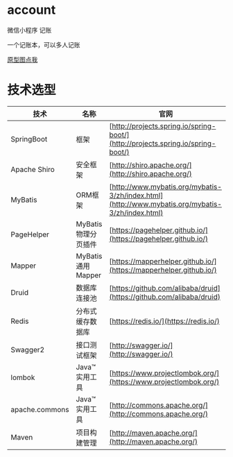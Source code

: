 # account
微信小程序 记账

一个记账本，可以多人记账  

[原型图点我](https://free.modao.cc/app/ofxH3N8p4KMwB8PaAdRyv6coqSxCxBS)  



# 技术选型  
 技术 | 名称 | 官网  
----|------|----
 SpringBoot | 框架| [http://projects.spring.io/spring-boot/](http://projects.spring.io/spring-boot/)  
 Apache Shiro | 安全框架 | [http://shiro.apache.org/](http://shiro.apache.org/)  
 MyBatis | ORM框架 | [http://www.mybatis.org/mybatis-3/zh/index.html](http://www.mybatis.org/mybatis-3/zh/index.html) 
 PageHelper | MyBatis物理分页插件 | [https://pagehelper.github.io/](https://pagehelper.github.io/) 
 Mapper | MyBatis通用Mapper | [https://mapperhelper.github.io/](https://mapperhelper.github.io/)   
 Druid | 数据库连接池 | [https://github.com/alibaba/druid](https://github.com/alibaba/druid)   
 Redis | 分布式缓存数据库 | [https://redis.io/](https://redis.io/) 
 Swagger2 | 接口测试框架 | [http://swagger.io/](http://swagger.io/)     
 lombok | Java™ 实用工具 | [https://www.projectlombok.org/](https://www.projectlombok.org/) 
 apache.commons | Java™ 实用工具 | [http://commons.apache.org/](http://commons.apache.org/) 
 Maven | 项目构建管理 | [http://maven.apache.org/](http://maven.apache.org/)   

